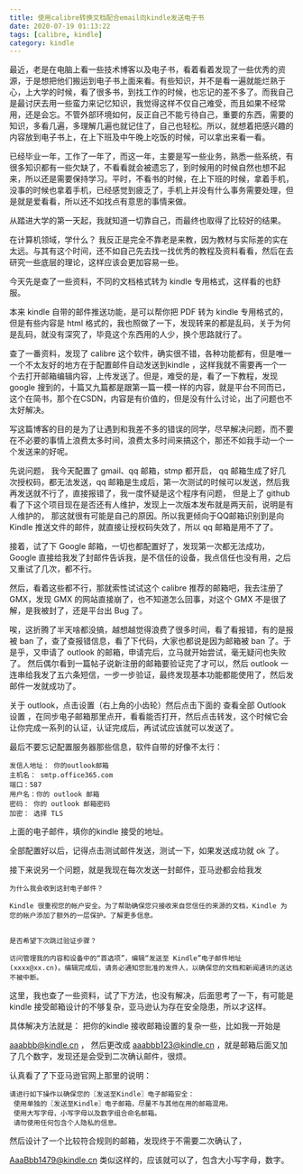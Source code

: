 ```yaml
---
title: 使用calibre转换文档配合email向kindle发送电子书
date: 2020-07-19 01:13:22
tags: [calibre, kindle]
category: kindle
---
```


最近，老是在电脑上看一些技术博客以及电子书，看着看着发现了一些优秀的资源，于是想把他们搬运到电子书上面来看。有些知识，并不是看一遍就能烂熟于心，上大学的时候，看了很多书，到找工作的时候，也忘记的差不多了。而我自己是最讨厌去用一些蛮力来记忆知识，我觉得这样不仅自己难受，而且如果不经常用，还是会忘。不管外部环境如何，反正自己不能亏待自己，重要的东西，需要的知识，多看几遍，多理解几遍也就记住了，自己也轻松。所以，就想着把感兴趣的内容放到电子书上，在上下班及中午晚上吃饭的时候，可以拿出来看一看。

已经毕业一年，工作了一年了，而这一年，主要是写一些业务，熟悉一些系统，有很多知识都有一些欠缺了，不看看就会被遗忘了，到时候用的时候自然也想不起来，所以还是需要保持学习。平时，不看书的时候，在上下班的时候，拿着手机，没事的时候也拿着手机，已经感觉到疲乏了，手机上并没有什么事务需要处理，但是就是爱看看，所以还不如找点有意思的事情来做。

从踏进大学的第一天起，我就知道一切靠自己，而最终也取得了比较好的结果。

在计算机领域，学什么？ 我反正是完全不靠老是来教，因为教材与实际差的实在太远。与其有这个时间，还不如自己先去找一找优秀的教程及资料看看，然后在去研究一些底层的理论，这样应该会更加容易一些。

今天先是查了一些资料，不同的文档格式转为 kindle 专用格式，这样看的也舒服。

本来 kindle 自带的邮件推送功能，是可以帮你把  PDF 转为 kindle 专用格式的，但是有些内容是 html 格式的，我也照做了一下，发现转来的都是乱码，关于为何是乱码，就没有深究了，毕竟这个东西用的人少，换个思路就行了。

查了一番资料，发现了 calibre 这个软件，确实很不错，各种功能都有，但是唯一一个不太友好的地方在于配置邮件自动发送到kindle ，这样我就不需要再一个一个去打开邮箱编辑内容，上传发送了。但是，难受的是，看了一下教程，发现google 搜到的，十篇又九篇都是跟第一篇一模一样的内容，就是平台不同而已，这个在简书，那个在CSDN，内容是有价值的，但是没有什么讨论，出了问题也不太好解决。
<!--more -->

写这篇博客的目的是为了让遇到和我差不多的错误的同学，尽早解决问题，而不要在不必要的事情上浪费太多时间，浪费太多时间来搞这个，那还不如我手动一个一个发送来的好呢。

先说问题， 我今天配置了 gmail、qq 邮箱，stmp 都开启， qq 邮箱生成了好几次授权码，都无法发送，qq 邮箱是生成后，第一次测试的时候可以发送，然后我再发送就不行了，直接报错了，我一度怀疑是这个程序有问题， 但是上了 github 看了下这个项目现在是否还有人维护，发现上一次版本发布就是两天前，说明是有人维护的， 那这就很有可能是自己的原因。所以我更倾向于QQ邮箱识别到是向 Kindle 推送文件的邮件，就直接让授权码失效了，所以 qq 邮箱是用不了了。

接着，试了下 Google 邮箱，一切也都配置好了，发现第一次都无法成功，Google 直接给我发了封邮件告诉我，是不信任的设备，我点信任也没有用，之后又重试了几次，都不行。

然后，看着这些都不行，那就索性试试这个 calibre 推荐的邮箱吧，我去注册了 GMX，发现 GMX 的网站直接崩了，也不知道怎么回事，对这个 GMX 不是很了解，是我被封了，还是平台出 Bug 了。

唉，这折腾了半天啥都没搞，越想越觉得浪费了很多时间，看了看报错，有的是报被 ban 了，查了查报错信息，看了下代码，大家也都说是因为邮箱被 ban 了。于是乎，又申请了 outlook 的邮箱，申请完后，立马就开始尝试，毫无疑问也失败了。 然后偶尔看到一篇帖子说新注册的邮箱要验证完了才可以，然后 outlook 一连串给我发了五六条短信，一步一步验证，最终发现基本功能都能使用了，然后发邮件一发就成功了。

关于 outlook，点击设置（右上角的小齿轮）然后点击下面的 查看全部 Outlook 设置 ，在同步电子邮箱那里点开，看看能否打开，然后点击转发，这个时候它会让你完成一系列的认证，认证完成后，再试试应该就可以发送了。

最后不要忘记配置服务器那些信息，软件自带的好像不太行：

```
发信人地址： 你的outlook邮箱
主机名： smtp.office365.com
端口：587
用户名：你的 outlook 邮箱
密码： 你的 outlook 邮箱密码
加密： 选择 TLS
```

上面的电子邮件，填你的kindle 接受的地址。

全部配置好以后，记得点击测试邮件发送，测试一下，如果发送成功就 ok 了。



接下来说另一个问题，就是我现在每次发送一封邮件，亚马逊都会给我发

```
为什么我会收到这封电子邮件？

Kindle 很重视您的帐户安全。为了帮助确保您只接收来自您信任的来源的文档，Kindle 为您的帐户添加了额外的一层保护。了解更多信息。


是否希望下次跳过验证步骤？

访问管理我的内容和设备中的“首选项”，编辑“发送至 Kindle”电子邮件地址 (xxxx@xx.cn)。编辑完成后，请务必通知您批准的发件人，以确保您的文档和新闻通讯的送达不被中断。
```

这里，我也查了一些资料，试了下方法，也没有解决，后面思考了一下，有可能是 kindle 接受邮箱设计的不够复杂，亚马逊认为存在安全隐患，所以才这样。

具体解决方法就是： 把你的kindle 接收邮箱设置的复杂一些，比如我一开始是 

aaabbb@kindle.cn ， 然后更改成 aaabbb123@kindle.cn ，就是邮箱后面又加了几个数字，发现还是会受到二次确认邮件，很烦。

认真看了了下亚马逊官网上那里的说明：

```
请进行如下操作以确保您的〖发送至Kindle〗电子邮箱安全：
 使用单独的〖发送至Kindle〗电子邮箱，尽量不与其他在用的邮箱混用。
 使用大写字母，小写字母以及数字组合命名邮箱。
 请勿使用任何包含个人隐私的信息。
```

然后设计了一个比较符合规则的邮箱，发现终于不需要二次确认了，

AaaBbb1479@kindle.cn 类似这样的，应该就可以了，包含大小写字母，数字。
